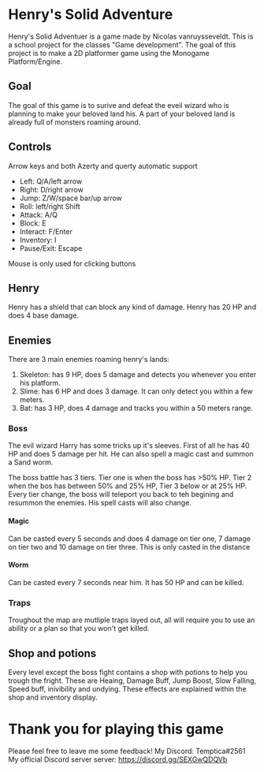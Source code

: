 # Henry's Solid Adventure

Henry's Solid Adventuer is a game made by Nicolas vanruysseveldt. This is a school project for the classes "Game development". The goal of this project is to make a 2D platformer game using the Monogame Platform/Engine.

## Goal
The goal of this game is to surive and defeat the eveil wizard who is planning to make your beloved land his. A part of your beloved land is already full of monsters roaming around.

## Controls
Arrow keys and both Azerty and querty automatic support

- Left: Q/A/left arrow
- Right: D/right arrow
- Jump: Z/W/space bar/up arrow
- Roll: left/right Shift
- Attack: A/Q
- Block: E
- Interact: F/Enter
- Inventory: I
- Pause/Exit: Escape

Mouse is only used for clicking buttons

## Henry
Henry has a shield that can block any kind of damage. Henry has 20 HP and does 4 base damage.

## Enemies
There are 3 main enemies roaming henry's lands:

1. Skeleton: has 9 HP, does 5 damage and detects you whenever you enter his platform.
1. Slime: has 6 HP and does 3 damage. It can only detect you within a few meters.
1. Bat: has 3 HP, does 4 damage and tracks you within a 50 meters range.

### Boss
The evil wizard Harry has some tricks up it's sleeves. 
First of all he has 40 HP and does 5 damage per hit.
He can also spell a magic cast and summon a Sand worm.

The boss battle has 3 tiers. Tier one is when the boss has >50% HP. Tier 2 when the bos has between 50% and 25% HP, Tier 3 below or at 25% HP.
Every tier change, the boss will teleport you back to teh begining and resummon the enemies. His spell casts will also change.

#### Magic
Can be casted every 5 seconds and does 4 damage on tier one, 7 damage on tier two and 10 damage on tier three. This is only casted in the distance

#### Worm
Can be casted every 7 seconds near him. It has 50 HP and can be killed.

### Traps
Troughout the map are mutliple traps layed out, all will require you to use an ability or a plan so that you won't get killed.

## Shop and potions
Every level except the boss fight contains a shop with potions to help you trough the fright.
These are Heaing, Damage Buff, Jump Boost, Slow Falling, Speed buff, inivibility and undying. These effects are explained within the shop and inventory display.

# Thank you for playing this game
Please feel free to leave me some feedback!
My Discord: Temptica#2561 
My official Discord server server: https://discord.gg/SEXGwQDQVb
